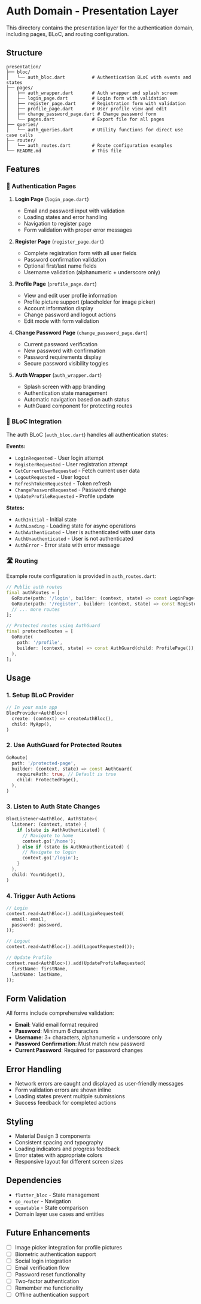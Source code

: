 # Auth Domain - Presentation Layer

This directory contains the presentation layer for the authentication domain, including pages, BLoC, and routing configuration.

## Structure

```
presentation/
├── bloc/
│   └── auth_bloc.dart          # Authentication BLoC with events and states
├── pages/
│   ├── auth_wrapper.dart       # Auth wrapper and splash screen
│   ├── login_page.dart         # Login form with validation
│   ├── register_page.dart      # Registration form with validation
│   ├── profile_page.dart       # User profile view and edit
│   ├── change_password_page.dart # Change password form
│   └── pages.dart              # Export file for all pages
├── queries/
│   └── auth_queries.dart       # Utility functions for direct use case calls
├── router/
│   └── auth_routes.dart        # Route configuration examples
└── README.md                   # This file
```

## Features

### 🔐 Authentication Pages

1. **Login Page** (`login_page.dart`)
   - Email and password input with validation
   - Loading states and error handling
   - Navigation to register page
   - Form validation with proper error messages

2. **Register Page** (`register_page.dart`)
   - Complete registration form with all user fields
   - Password confirmation validation
   - Optional first/last name fields
   - Username validation (alphanumeric + underscore only)

3. **Profile Page** (`profile_page.dart`)
   - View and edit user profile information
   - Profile picture support (placeholder for image picker)
   - Account information display
   - Change password and logout actions
   - Edit mode with form validation

4. **Change Password Page** (`change_password_page.dart`)
   - Current password verification
   - New password with confirmation
   - Password requirements display
   - Secure password visibility toggles

5. **Auth Wrapper** (`auth_wrapper.dart`)
   - Splash screen with app branding
   - Authentication state management
   - Automatic navigation based on auth status
   - AuthGuard component for protecting routes

### 🎯 BLoC Integration

The auth BLoC (`auth_bloc.dart`) handles all authentication states:

**Events:**
- `LoginRequested` - User login attempt
- `RegisterRequested` - User registration attempt
- `GetCurrentUserRequested` - Fetch current user data
- `LogoutRequested` - User logout
- `RefreshTokenRequested` - Token refresh
- `ChangePasswordRequested` - Password change
- `UpdateProfileRequested` - Profile update

**States:**
- `AuthInitial` - Initial state
- `AuthLoading` - Loading state for async operations
- `AuthAuthenticated` - User is authenticated with user data
- `AuthUnauthenticated` - User is not authenticated
- `AuthError` - Error state with error message

### 🛣️ Routing

Example route configuration is provided in `auth_routes.dart`:

```dart
// Public auth routes
final authRoutes = [
  GoRoute(path: '/login', builder: (context, state) => const LoginPage()),
  GoRoute(path: '/register', builder: (context, state) => const RegisterPage()),
  // ... more routes
];

// Protected routes using AuthGuard
final protectedRoutes = [
  GoRoute(
    path: '/profile',
    builder: (context, state) => const AuthGuard(child: ProfilePage()),
  ),
];
```

## Usage

### 1. Setup BLoC Provider

```dart
// In your main app
BlocProvider<AuthBloc>(
  create: (context) => createAuthBloc(),
  child: MyApp(),
)
```

### 2. Use AuthGuard for Protected Routes

```dart
GoRoute(
  path: '/protected-page',
  builder: (context, state) => const AuthGuard(
    requireAuth: true, // Default is true
    child: ProtectedPage(),
  ),
)
```

### 3. Listen to Auth State Changes

```dart
BlocListener<AuthBloc, AuthState>(
  listener: (context, state) {
    if (state is AuthAuthenticated) {
      // Navigate to home
      context.go('/home');
    } else if (state is AuthUnauthenticated) {
      // Navigate to login
      context.go('/login');
    }
  },
  child: YourWidget(),
)
```

### 4. Trigger Auth Actions

```dart
// Login
context.read<AuthBloc>().add(LoginRequested(
  email: email,
  password: password,
));

// Logout
context.read<AuthBloc>().add(LogoutRequested());

// Update Profile
context.read<AuthBloc>().add(UpdateProfileRequested(
  firstName: firstName,
  lastName: lastName,
));
```

## Form Validation

All forms include comprehensive validation:

- **Email**: Valid email format required
- **Password**: Minimum 6 characters
- **Username**: 3+ characters, alphanumeric + underscore only
- **Password Confirmation**: Must match new password
- **Current Password**: Required for password changes

## Error Handling

- Network errors are caught and displayed as user-friendly messages
- Form validation errors are shown inline
- Loading states prevent multiple submissions
- Success feedback for completed actions

## Styling

- Material Design 3 components
- Consistent spacing and typography
- Loading indicators and progress feedback
- Error states with appropriate colors
- Responsive layout for different screen sizes

## Dependencies

- `flutter_bloc` - State management
- `go_router` - Navigation
- `equatable` - State comparison
- Domain layer use cases and entities

## Future Enhancements

- [ ] Image picker integration for profile pictures
- [ ] Biometric authentication support
- [ ] Social login integration
- [ ] Email verification flow
- [ ] Password reset functionality
- [ ] Two-factor authentication
- [ ] Remember me functionality
- [ ] Offline authentication support
